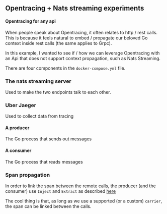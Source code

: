## Opentracing + Nats streaming experiments

#### Opentracing for any api
When people speak about Opentracing, it often relates to http / rest calls. This is because it feels natural to embed / propagate our beloved Go context inside rest calls (the same applies to Grpc).

In this example, I wanted to see if / how we can leverage Opentracing with an Api that does not support context propagation, such as Nats Streaming.

There are four components in the `docker-compose.yml` file.

### The nats streaming server
Used to make the two endpoints talk to each other.

### Uber Jaeger
Used to collect data from tracing

#### A producer
The Go process that sends out messages

#### A consumer
The Go process that reads messages

### Span propagation
In order to link the span between the remote calls, the producer (and the consumer) use `Inject` and `Extract` as described [here](https://opentracing.io/docs/overview/inject-extract/)

The cool thing is that, as long as we use a supported (or a custom) `carrier`, the span can be linked between the calls.